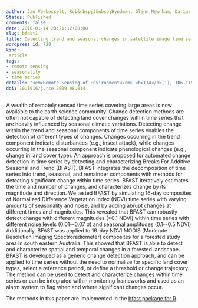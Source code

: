 ```yaml
---
author: Jan Verbesselt, Rob&nbsp;J&nbsp;Hyndman, Glenn Newnham, Darius Culvenor
Status: Published
comments: false
date: 2010-01-14 23:21:12+00:00
slug: bfast1
title: Detecting trend and seasonal changes in satellite image time series
wordpress_id: 728
kind:
 article
tags:
- remote sensing
- seasonality
- time series
details: "<em>Remote Sensing of Environment</em> <b>114</b>(1), 106-115"
doi: 10.1016/j.rse.2009.08.014
---
```


A wealth of remotely sensed time series covering large areas is now available to the earth science community. Change detection methods are often not capable of detecting land cover changes within time series that are heavily influenced by seasonal climatic variations. Detecting change within the trend and seasonal components of time series enables the detection of different types of changes. Changes occurring in the trend component indicate disturbances (e.g., insect attack), while changes occurring in the seasonal component indicate phenological changes (e.g., change in land cover type). An approach is proposed for automated change detection in time series by detecting and characterizing Breaks For Additive Seasonal and Trend (BFAST). BFAST integrates the decomposition of time series into trend, seasonal, and remainder components with methods for detecting significant change within time series. BFAST iteratively estimates the time and number of changes, and characterizes change by its magnitude and direction.  We tested BFAST by simulating 16-day composites of Normalized Difference Vegetation Index (NDVI) time series with varying amounts of seasonality and noise, and by adding abrupt changes at different times and magnitudes. This revealed that BFAST can robustly detect change with different magnitudes (>0.1 NDVI) within time series with different noise levels (0.01--0.07 σ) and seasonal amplitudes (0.1--0.5 NDVI) Additionally, BFAST was applied to 16-day NDVI MODIS (Moderate Resolution Imaging Spectroradiometer) composites for a forested study area in south eastern Australia. This showed that BFAST is able to detect and characterize spatial and temporal changes in a forested landscape. BFAST is developed as a generic change detection approach, and can be applied to time series without the need to normalize for specific land cover types, select a reference period, or define a threshold or change trajectory. The method can be used to detect and characterize changes within time series or can be integrated within monitoring frameworks and used as an alarm system to flag when and where significant changes occur.


The methods in this paper are implemented in the [bfast package for R](http://cran.rstudio.com/package=bfast).
